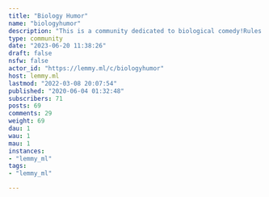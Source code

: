 ```yaml
---
title: "Biology Humor" 
name: "biologyhumor"
description: "This is a community dedicated to biological comedy!Rules:* Posts should contain some amount of biology, biochemistry, or the like.* No NSFW content* No hate speech, bigotry, etc"
type: community
date: "2023-06-20 11:38:26"
draft: false
nsfw: false
actor_id: "https://lemmy.ml/c/biologyhumor"
host: lemmy.ml
lastmod: "2022-03-08 20:07:54"
published: "2020-06-04 01:32:48"
subscribers: 71
posts: 69
comments: 29
weight: 69
dau: 1
wau: 1
mau: 1
instances:
- "lemmy_ml"
tags: 
- "lemmy_ml"

---
```

